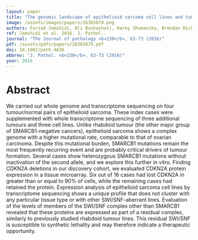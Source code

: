 ```yaml
---
layout: paper
title: "The genomic landscape of epithelioid sarcoma cell lines and tumours."
image: /assets/images/papers/26365879.png
authors: Farzad Jamshidi, Ali Bashashati, Karey Shumansky, Brendan Dickson, Nalan Gokgoz, Jay S Wunder, Irene L Andrulis, Alexander J Lazar, Sohrab P Shah, David G Huntsman, Torsten O Nielsen
ref: Jamshidi et al. 2016. J. Pathol..
journal: "The Journal of pathology <b>238</b>, 63-73 (2016)"
pdf: /assets/pdfs/papers/26365879.pdf
doi: 10.1002/path.4636
abbrev: "J. Pathol. <b>238</b>, 63-73 (2016)"
year: 2016
---
```


# Abstract

We carried out whole genome and transcriptome sequencing on four tumour/normal pairs of epithelioid sarcoma. These index cases were supplemented with whole transcriptome sequencing of three additional tumours and three cell lines. Unlike rhabdoid tumour (the other major group of SMARCB1-negative cancers), epithelioid sarcoma shows a complex genome with a higher mutational rate, comparable to that of ovarian carcinoma. Despite this mutational burden, SMARCB1 mutations remain the most frequently recurring event and are probably critical drivers of tumour formation. Several cases show heterozygous SMARCB1 mutations without inactivation of the second allele, and we explore this further in vitro. Finding CDKN2A deletions in our discovery cohort, we evaluated CDKN2A protein expression in a tissue microarray. Six out of 16 cases had lost CDKN2A in greater than or equal to 90% of cells, while the remaining cases had retained the protein. Expression analysis of epithelioid sarcoma cell lines by transcriptome sequencing shows a unique profile that does not cluster with any particular tissue type or with other SWI/SNF-aberrant lines. Evaluation of the levels of members of the SWI/SNF complex other than SMARCB1 revealed that these proteins are expressed as part of a residual complex, similarly to previously studied rhabdoid tumour lines. This residual SWI/SNF is susceptible to synthetic lethality and may therefore indicate a therapeutic opportunity.

